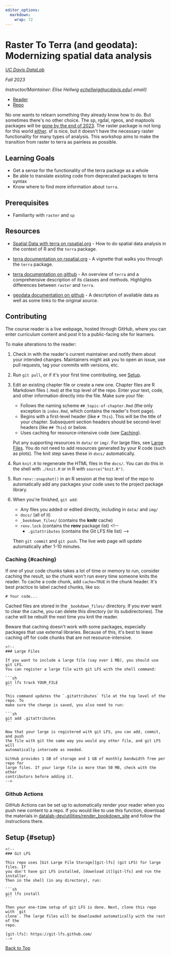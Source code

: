 ```yaml
---
editor_options: 
  markdown: 
    wrap: 72
---
```


# Raster To Terra (and geodata): Modernizing spatial data analysis

[*UC Davis DataLab*](https://datalab.ucdavis.edu/)

*Fall 2023*

*Instructor/Maintainer: Elise Hellwig
[echellwig\@ucdavis.edu](mailto:echellwig@ucdavis.edu){.email}*

-   [Reader](https://d-rug.github.io/raster_to_terra/)
-   [Repo](https://github.com/d-rug/raster_to_terra)

No one wants to relearn something they already know how to do. But
sometimes there's no other choice. The sp, rgdal, rgeos, and maptools
packages will be [gone by the end of
2023](https://r-spatial.org/r/2023/05/15/evolution4.html). The raster
package is not long for this world
[either](https://rspatial.org/raster/). sf is nice, but it doesn't have
the necessary raster functionality for many types of analysis. This
workshop aims to make the transition from raster to terra as painless as
possible.

## Learning Goals

-   Get a sense for the functionality of the terra package as a whole
-   Be able to translate existing code from deprecated packages to terra
    syntax
-   Know where to find more information about `terra`.

## Prerequisites

-   Familiarity with `raster` and `sp`

## Resources

-   [Spatial Data with terra on
    rspatial.org](https://rspatial.org/spatial/index.html) - How to do
    spatial data analysis in the context of R and the `terra` package.

-   [terra documentation on
    rspatial.org](https://rspatial.org/pkg/index.html) - A vignette that
    walks you through the `terra` package.

-   [terra documentation on
    github](https://rspatial.github.io/terra/reference/terra-package.html) -
    An overview of `terra` and a comprehensive description of its
    classes and methods. Highlights differences between `raster` and
    `terra`.

-   [geodata documentation on
    github](https://github.com/rspatial/geodata) - A description of
    available data as well as some links to the original source.

## Contributing

The course reader is a live webpage, hosted through GitHub, where you
can enter curriculum content and post it to a public-facing site for
learners.

To make alterations to the reader:

1.  Check in with the reader's current maintainer and notify them about
    your intended changes. Maintainers might ask you to open an issue,
    use pull requests, tag your commits with versions, etc.

2.  Run `git pull`, or if it's your first time contributing, see
    [Setup](#setup).

3.  Edit an existing chapter file or create a new one. Chapter files are
    R Markdown files (`.Rmd`) at the top level of the repo. Enter your
    text, code, and other information directly into the file. Make sure
    your file:

    -   Follows the naming scheme `##_topic-of-chapter.Rmd` (the only
        exception is `index.Rmd`, which contains the reader's front
        page).
    -   Begins with a first-level header (like `# This`). This will be
        the title of your chapter. Subsequent section headers should be
        second-level headers (like `## This`) or below.
    -   Uses caching for resource-intensive code (see
        [Caching](#caching)).

    Put any supporting resources in `data/` or `img/`. For large files,
    see [Large Files](#large-files). You do not need to add resources
    generated by your R code (such as plots). The knit step saves these
    in `docs/` automatically.

4.  Run `knit.R` to regenerate the HTML files in the `docs/`. You can do
    this in the shell with `./knit.R` or in R with `source("knit.R")`.

5.  Run `renv::snapshot()` in an R session at the top level of the repo
    to automatically add any packages your code uses to the project
    package library.

6.  When you're finished, `git add`:

    -   Any files you added or edited directly, including in `data/` and
        `img/`
    -   `docs/` (all of it)
    -   `_bookdown_files/` (contains the **knitr** cache)
    -   `renv.lock` (contains the **renv** package list) <!--
        - `.gitattributes` (contains the Git LFS file list)
        -->

    Then `git commit` and `git push`. The live web page will update
    automatically after 1-10 minutes.

### Caching {#caching}

If one of your code chunks takes a lot of time or memory to run,
consider caching the result, so the chunk won't run every time someone
knits the reader. To cache a code chunk, add `cache=TRUE` in the chunk
header. It's best practice to label cached chunks, like so:

```{{r YOUR_CHUNK_NAME, cache=TRUE}}
# Your code...
```

Cached files are stored in the `_bookdown_files/` directory. If you ever
want to clear the cache, you can delete this directory (or its
subdirectories). The cache will be rebuilt the next time you knit the
reader.

Beware that caching doesn't work with some packages, especially packages
that use external libraries. Because of this, it's best to leave caching
off for code chunks that are not resource-intensive.

````{=html}
<!--
### Large Files

If you want to include a large file (say over 1 MB), you should use git LFS.
You can register a large file with git LFS with the shell command:

```sh
git lfs track YOUR_FILE
```

This command updates the `.gitattributes` file at the top level of the repo. To
make sure the change is saved, you also need to run:

```sh
git add .gitattributes
```

Now that your large is registered with git LFS, you can add, commit, and push
the file with git the same way you would any other file, and git LFS will
automatically intercede as needed.

GitHub provides 1 GB of storage and 1 GB of monthly bandwidth free per repo for
large files. If your large file is more than 50 MB, check with the other
contributors before adding it.
-->
````

### Github Actions

GitHub Actions can be set up to automatically render your reader when
you push new content to a repo. If you would like to use this function,
download the materials in
[datalab-dev/utilities/render_bookdown_site](https://github.com/datalab-dev/utilities/tree/main/render_bookdown_site)
and follow the instructions there.

## Setup {#setup}

````{=html}
<!--
### Git LFS

This repo uses [Git Large File Storage][git-lfs] (git LFS) for large files. If
you don't have git LFS installed, [download it][git-lfs] and run the installer.
Then in the shell (in any directory), run:

```sh
git lfs install
```

Then your one-time setup of git LFS is done. Next, clone this repo with `git
clone`. The large files will be downloaded automatically with the rest of the
repo.

[git-lfs]: https://git-lfs.github.com/
-->
````

[Back to Top](#top)
